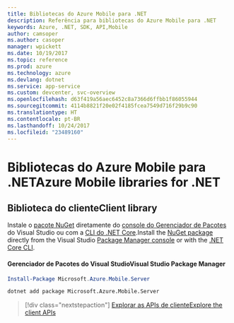 ```yaml
---
title: Bibliotecas do Azure Mobile para .NET
description: Referência para bibliotecas do Azure Mobile para .NET
keywords: Azure, .NET, SDK, API,Mobile
author: camsoper
ms.author: casoper
manager: wpickett
ms.date: 10/19/2017
ms.topic: reference
ms.prod: azure
ms.technology: azure
ms.devlang: dotnet
ms.service: app-service
ms.custom: devcenter, svc-overview
ms.openlocfilehash: d63f419a56aec6452c8a7366d6ffbb1f86055944
ms.sourcegitcommit: 4114b8821f20e02f4185fcea7549d716f29b9c90
ms.translationtype: HT
ms.contentlocale: pt-BR
ms.lasthandoff: 10/24/2017
ms.locfileid: "23489160"
---
```

# <a name="azure-mobile-libraries-for-net"></a><span data-ttu-id="5c306-104">Bibliotecas do Azure Mobile para .NET</span><span class="sxs-lookup"><span data-stu-id="5c306-104">Azure Mobile libraries for .NET</span></span>

## <a name="client-library"></a><span data-ttu-id="5c306-105">Biblioteca do cliente</span><span class="sxs-lookup"><span data-stu-id="5c306-105">Client library</span></span>

<span data-ttu-id="5c306-106">Instale o [pacote NuGet](https://www.nuget.org/packages/Microsoft.Azure.Mobile.Server) diretamente do [console do Gerenciador de Pacotes][PackageManager] do Visual Studio ou com a [CLI do .NET Core][DotNetCLI].</span><span class="sxs-lookup"><span data-stu-id="5c306-106">Install the [NuGet package](https://www.nuget.org/packages/Microsoft.Azure.Mobile.Server) directly from the Visual Studio [Package Manager console][PackageManager] or with the [.NET Core CLI][DotNetCLI].</span></span>

#### <a name="visual-studio-package-manager"></a><span data-ttu-id="5c306-107">Gerenciador de Pacotes do Visual Studio</span><span class="sxs-lookup"><span data-stu-id="5c306-107">Visual Studio Package Manager</span></span>

```powershell
Install-Package Microsoft.Azure.Mobile.Server
```

```bash
dotnet add package Microsoft.Azure.Mobile.Server
```

> [!div class="nextstepaction"]
> [<span data-ttu-id="5c306-108">Explorar as APIs de cliente</span><span class="sxs-lookup"><span data-stu-id="5c306-108">Explore the client APIs</span></span>](/dotnet/api/overview/azure/mobileapps/client)




[PackageManager]: https://docs.microsoft.com/nuget/tools/package-manager-console
[DotNetCLI]: https://docs.microsoft.com/dotnet/core/tools/dotnet-add-package
